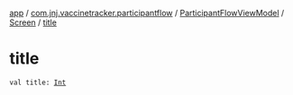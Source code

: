 [app](../../../index.md) / [com.jnj.vaccinetracker.participantflow](../../index.md) / [ParticipantFlowViewModel](../index.md) / [Screen](index.md) / [title](./title.md)

# title

`val title: `[`Int`](https://kotlinlang.org/api/latest/jvm/stdlib/kotlin/-int/index.html)